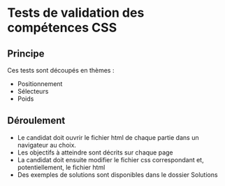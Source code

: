 # Tests de validation des compétences CSS

## Principe
Ces tests sont découpés en thèmes :
* Positionnement
* Sélecteurs
* Poids

## Déroulement
* Le candidat doit ouvrir le fichier html de chaque partie dans un navigateur au choix.
* Les objectifs à atteindre sont décrits sur chaque page
* La candidat doit ensuite modifier le fichier css correspondant et, potentiellement, le fichier html
* Des exemples de solutions sont disponibles dans le dossier Solutions
